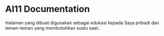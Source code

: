 # Al11 Documentation
Halaman yang dibuat digunakan sebagai edukasi kepada Saya pribadi dan teman-teman yang membutuhkan suatu saat..
